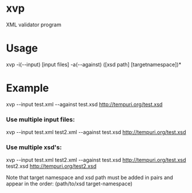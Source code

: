 # xvp
XML validator program

# Usage
xvp -i(--input) [input files] -a(--against) ([xsd path] [targetnamespace])*

# Example
xvp --input test.xml --against test.xsd http://tempuri.org/test.xsd

### Use multiple input files:
xvp --input test.xml test2.xml --against test.xsd http://tempuri.org/test.xsd

### Use multiple xsd's:
xvp --input test.xml test2.xml --against test.xsd http://tempuri.org/test.xsd test2.xsd http://tempuri.org/test2.xsd

Note that target namespace and xsd path must be added in pairs and appear in the order: (path/to/xsd target-namespace)
